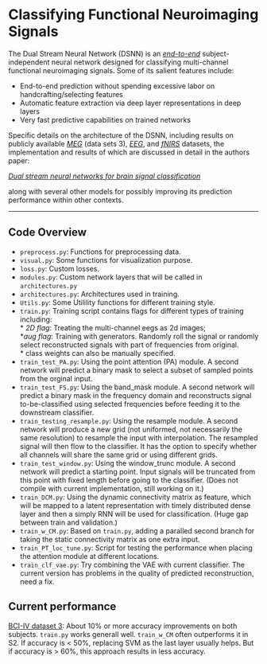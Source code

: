 # Classifying Functional Neuroimaging Signals

The Dual Stream Neural Network (DSNN) is an [*end-to-end*](https://towardsdatascience.com/e2e-the-every-purpose-ml-method-5d4f20dafee4) subject-independent neural network designed for classifying multi-channel functional neuroimaging signals.  Some of its salient features include:

* End-to-end prediction without spending excessive labor on handcrafting/selecting features
* Automatic feature extraction via deep layer representations in deep layers
* Very fast predictive capabilities on trained networks 

Specific details on the architecture of the DSNN,  including results on publicly available [*MEG*](https://www.bbci.de/competition/iv/) (data sets 3), [*EEG*](http://epileptologie-bonn.de/cms/front_content.php?idcat=193&lang=3), and [*fNIRS*](https://figshare.com/articles/dataset/Open_access_fNIRS_dataset_for_classification_of_the_unilateral_finger-_and_foot-tapping/9783755) datasets, the implementation and results of which are discussed in detail in the authors paper:

  [*Dual stream neural networks for brain signal classification*](https://iopscience.iop.org/article/10.1088/1741-2552/abc903/meta)  

along with several other models for possibly improving its prediction performance within other contexts.

***
 
## Code Overview

* `preprocess.py`: Functions for preprocessing data.   
* `visual.py`: Some functions for visualization purpose. 
* `loss.py`: Custom losses.     
* `modules.py`: Custom network layers that will be called in `architectures.py`  
* `architectures.py`: Architectures used in training.    
* `Utils.py`: Some Utilility functions for different training style.      
* `train.py`: Training script contains flags for different types of training including:       
                   * _2D flag_: Treating the multi-channel eegs as 2d images;    
                   *_aug flag_: Training with generators. Randomly roll the signal or randomly select reconstructed signals with  part of frequencies from original.    
                   * class weights can also be manually specified.    
* `train_test_PA.py`: Using the point attention (PA) module. A second network will predict a binary mask to select a subset of sampled points from the orginal input.    
* `train_test_FS.py`: Using the band_mask module. A second network will predict a binary mask in the frequency domain and reconstructs signal to-be-classified using selected frequencies before feeding it to the downstream classifier.    
* `train_testing_resample.py`: Using the resample module. A second network will produce a new grid (not uniformed, not necessarily the same resolution) to resample the input with interpolation. The resampled signal will then flow to the classifier.  It has the option to specify whether all channels will share the same grid or using different grids.    
* `train_test_window.py`: Using the window_trunc module. A second network will predict a starting point. Input signals will be truncated from this point with fixed length before going to the classifier. (Does not compile with current implementation, still working on it.)  
* `train_DCM.py`: Using the dynamic connectivity matrix as feature, which will be mapped to a latent representation with timely distributed dense layer and then a simply RNN will be used for classification. (Huge gap between train and validation.)
* `train_w_CM.py`: Based on `train.py`, adding a paralled second branch for taking the static connectivity matrix as one extra input.      
* `train_PT_loc_tune.py`: Script for testing the performance when placing the attention module at different locations.  
* `train_clf_vae.py`: Try combining the VAE with current classifier. The current version has problems in the quality of predicted reconstruction, need a fix.  

## Current performance  
[BCI-IV dataset 3](http://www.bbci.de/competition/iv/results/index.html#dataset3):  About 10% or more accuracy improvements on both subjects. `train.py` works generall well. `train_w_CM` often outperforms it in S2. If accuracy is < 50%, replacing SVM as the last layer usually helps. But if accuracy is > 60%, this approach results in less accuracy.

